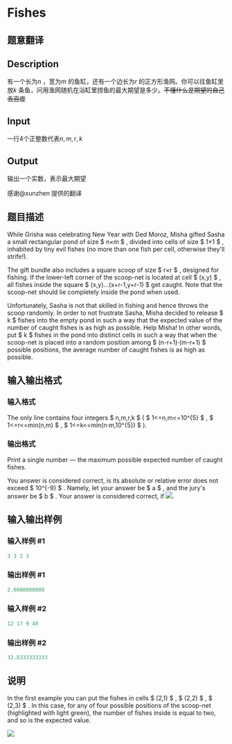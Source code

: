 # Fishes

## 题意翻译

## Description

有一个长为$n$ ，宽为$m$ 的鱼缸，还有一个边长为$r$ 的正方形渔网。你可以往鱼缸里放$k$ 条鱼，问用渔网随机在浴缸里捞鱼的最大期望是多少。~~不懂什么是期望的自己去百度~~

## Input

一行4个正整数代表$n, m, r, k$

## Output

输出一个实数，表示最大期望

感谢@xunzhen 提供的翻译

## 题目描述

While Grisha was celebrating New Year with Ded Moroz, Misha gifted Sasha a small rectangular pond of size $ n×m $ , divided into cells of size $ 1×1 $ , inhabited by tiny evil fishes (no more than one fish per cell, otherwise they'll strife!).

The gift bundle also includes a square scoop of size $ r×r $ , designed for fishing. If the lower-left corner of the scoop-net is located at cell $ (x,y) $ , all fishes inside the square $ (x,y)...(x+r-1,y+r-1) $ get caught. Note that the scoop-net should lie completely inside the pond when used.

Unfortunately, Sasha is not that skilled in fishing and hence throws the scoop randomly. In order to not frustrate Sasha, Misha decided to release $ k $ fishes into the empty pond in such a way that the expected value of the number of caught fishes is as high as possible. Help Misha! In other words, put $ k $ fishes in the pond into distinct cells in such a way that when the scoop-net is placed into a random position among $ (n-r+1)·(m-r+1) $ possible positions, the average number of caught fishes is as high as possible.

## 输入输出格式

### 输入格式

The only line contains four integers $ n,m,r,k $ ( $ 1<=n,m<=10^{5} $ , $ 1<=r<=min(n,m) $ , $ 1<=k<=min(n·m,10^{5}) $ ).

### 输出格式

Print a single number — the maximum possible expected number of caught fishes.

You answer is considered correct, is its absolute or relative error does not exceed $ 10^{-9} $ . Namely, let your answer be $ a $ , and the jury's answer be $ b $ . Your answer is considered correct, if ![](https://cdn.luogu.com.cn/upload/vjudge_pic/CF912D/103fdd279ae1fcd52ca9e69b75914ca39dd93497.png).

## 输入输出样例

### 输入样例 #1

```cpp
3 3 2 3

```
### 输出样例 #1

```cpp
2.0000000000

```
### 输入样例 #2

```cpp
12 17 9 40

```
### 输出样例 #2

```cpp
32.8333333333

```
## 说明

In the first example you can put the fishes in cells $ (2,1) $ , $ (2,2) $ , $ (2,3) $ . In this case, for any of four possible positions of the scoop-net (highlighted with light green), the number of fishes inside is equal to two, and so is the expected value.

![](https://cdn.luogu.com.cn/upload/vjudge_pic/CF912D/40c8b1b61edb367e0e414618a2e0b777e6a3b2ba.png)

